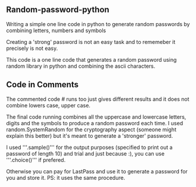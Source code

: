 ## Random-password-python
Writing a simple one line code in python to generate random passwords by combining letters, numbers and symbols

Creating a 'strong' password is not an easy task and to rememeber it precisely is not easy.

This code is a one line code that generates a random password using random library in python and combining the ascii characters. 

 ## Code in Comments
The commented code # runs too just gives different results and it does not combine lowers case, upper case.

The final code running combines all the uppercase and lowercase letters, digits and the symbols to produce a random password each time. I used random.SystemRandom for the cryptography aspect (someone might explain this better) but it's meant to generate a 'stronger' password.

I used '''.sample()''' for the output purposes (specified to print out a password of length 10) and trial and just because :), you can use '''.choice()''' if prefered.

Otherwise you can pay for LastPass and use it to generate a password for you and store it. PS: it uses the same procedure.

